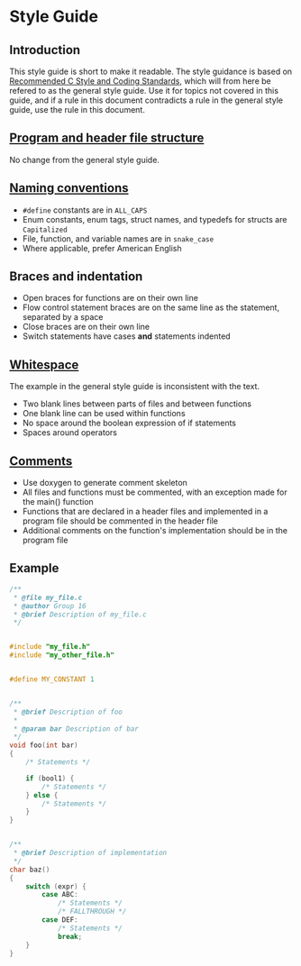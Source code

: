 # Style Guide


## Introduction
This style guide is short to make it readable. The style guidance is based on [Recommended C Style and Coding Standards](https://www.doc.ic.ac.uk/lab/cplus/cstyle.html), which will from here be refered to as the general style guide. Use it for topics not covered in this guide, and if a rule in this document contradicts a rule in the general style guide, use the rule in this document.


## [Program and header file structure](https://www.doc.ic.ac.uk/lab/cplus/cstyle.html#N100D8)
No change from the general style guide.


## [Naming conventions](https://www.doc.ic.ac.uk/lab/cplus/cstyle.html#N103FD)
- `#define` constants are in `ALL_CAPS`
- Enum constants, enum tags, struct names, and typedefs for structs are `Capitalized`
- File, function, and variable names are in `snake_case`
- Where applicable, prefer American English


## Braces and indentation
- Open braces for functions are on their own line
- Flow control statement braces are on the same line as the statement, separated by a space
- Close braces are on their own line
- Switch statements have cases **and** statements indented


## [Whitespace](https://www.doc.ic.ac.uk/lab/cplus/cstyle.html#N10247)
The example in the general style guide is inconsistent with the text.

- Two blank lines between parts of files and between functions
- One blank line can be used within functions
- No space around the boolean expression of if statements
- Spaces around operators


## [Comments](https://www.doc.ic.ac.uk/lab/cplus/cstyle.html#N10126)
- Use doxygen to generate comment skeleton
- All files and functions must be commented, with an exception made for the main() function
- Functions that are declared in a header files and implemented in a program file should be commented in the header file
- Additional comments on the function's implementation should be in the program file


## Example
```C
/**
 * @file my_file.c
 * @author Group 16
 * @brief Description of my_file.c
 */


#include "my_file.h"
#include "my_other_file.h"


#define MY_CONSTANT 1


/**
 * @brief Description of foo
 * 
 * @param bar Description of bar
 */
void foo(int bar)
{
    /* Statements */

    if (bool1) {
        /* Statements */
    } else {
        /* Statements */
    }
}


/**
 * @brief Description of implementation
 */
char baz()
{
    switch (expr) {
        case ABC:
            /* Statements */
            /* FALLTHROUGH */
        case DEF:
            /* Statements */
            break;
    }
}
```




